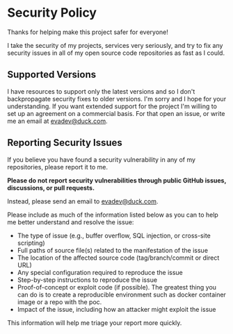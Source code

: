 # Security Policy

Thanks for helping make this project safer for everyone!

I take the security of my projects, services very seriously, and try to fix any
security issues in all of my open source code repositories as fast as I could.

## Supported Versions

I have resources to support only the latest versions and so I don't
backpropagate security fixes to older versions. I'm sorry and I hope for your
understanding. If you want extended support for the project I'm willing to set
up an agreement on a commercial basis. For that open an issue, or write me an
email at evadev@duck.com.

## Reporting Security Issues

If you believe you have found a security vulnerability in any of my
repositories, please report it to me.

**Please do not report security vulnerabilities through public GitHub issues,
discussions, or pull requests.**

Instead, please send an email to evadev@duck.com.

Please include as much of the information listed below as you can to help me
better understand and resolve the issue:

- The type of issue (e.g., buffer overflow, SQL injection, or cross-site
  scripting)
- Full paths of source file(s) related to the manifestation of the issue
- The location of the affected source code (tag/branch/commit or direct URL)
- Any special configuration required to reproduce the issue
- Step-by-step instructions to reproduce the issue
- Proof-of-concept or exploit code (if possible). The greatest thing you can do
  is to create a reproducible environment such as docker container image or a
  repo with the poc.
- Impact of the issue, including how an attacker might exploit the issue

This information will help me triage your report more quickly.

